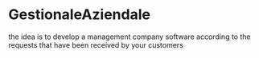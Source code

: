 # GestionaleAziendale

the idea is to develop a management company software according to the requests that have been received by your customers
